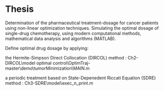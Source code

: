 # Thesis
Determination of the pharmaceutical treatment-dosage for cancer patients using non-linear optimization techniques. 
Simulating the optimal dosage of single-drug chemotherapy, using modern computational methods, mathematical data analysis and algorithms (MATLAB).

Define optimal drug dosage by applying:

the Hermite-Simpson Direct Collocation (DIRCOL) method :
Ch2-DIRCOL\model optimal control\OptimTraj-master\demo\tumorMinimization\MAIN.m

a periodic treatment based on State-Depenedent Riccati Equation (SDRE) method :
Ch3-SDRE\model\exec_n_print.m
